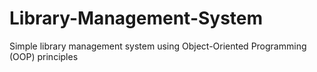 # Library-Management-System
Simple library management system using Object-Oriented Programming (OOP) principles
